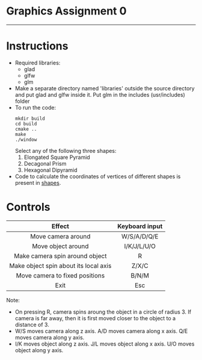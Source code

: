 # Graphics Assignment 0
---
# Instructions
* Required libraries: 
    * glad 
    * glfw 
    * glm 
* Make a separate directory named 'libraries' outside the source directory and put glad and glfw inside it. Put glm in the includes (usr/includes) folder
* To run the code:
    ```
    mkdir build
    cd build
    cmake ..
    make
    ./window
    ```
    Select any of the following three shapes:
    1. Elongated Square Pyramid
    2. Decagonal Prism
    3. Hexagonal Dipyramid
* Code to calculate the coordinates of vertices of different shapes is present in [shapes](shapes).
# Controls
|          Effect                         |   Keyboard input    |          
|:---------------------------------------:|:-------------------:|
| Move camera around                      | W/S/A/D/Q/E         |
| Move object around                      | I/K/J/L/U/O         |
| Make camera spin around object          | R                   |
| Make object spin about its local axis   | Z/X/C               |
| Move camera to fixed positions          | B/N/M               |
| Exit                                    | Esc                 |

Note: 
- On pressing R, camera spins aroung the object in a circle of radius 3. If camera is far away, then it is first moved closer to the object to a distance of 3.
- W/S moves camera along z axis. A/D moves camera along x axis. Q/E moves camera along y axis.
- I/K moves object along z axis. J/L moves object along x axis. U/O moves object along y axis.

